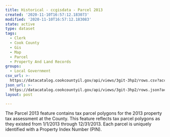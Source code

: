 ```yaml
---
title: Historical - ccgisdata - Parcel 2013
created: '2020-11-10T16:57:12.183073'
modified: '2020-11-10T16:57:12.183083'
state: active
type: dataset
tags:
  - Clerk
  - Cook County
  - Gis
  - Map
  - Parcel
  - Property And Land Records
groups:
  - Local Government
csv_url: >-
  https://datacatalog.cookcountyil.gov/api/views/3git-3hp2/rows.csv?accessType=DOWNLOAD
json_url: >-
  https://datacatalog.cookcountyil.gov/api/views/3git-3hp2/rows.json?accessType=DOWNLOAD
layout: post

---
```

The Parcel 2013 feature contains tax parcel polygons for the 2013 property tax assessment at the County. This feature reflects tax parcel polygons as they existed from 1/1/2013 through 12/31/2013. Each parcel is uniquely identified with a Property Index Number (PIN).
